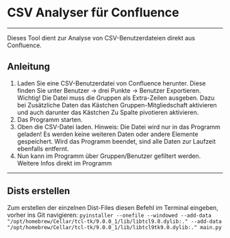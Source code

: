 # CSV Analyser für Confluence
***
Dieses Tool dient zur Analyse von CSV-Benutzerdateien direkt aus Confluence.
## Anleitung
1. Laden Sie eine CSV-Benutzerdatei von Confluence herunter. Diese finden Sie unter
Benutzer -> drei Punkte -> Benutzer Exportieren.
Wichtig! Die Datei muss die Gruppen als Extra-Zeilen ausgeben. Dazu bei Zusätzliche Daten das Kästchen
Gruppen-Mitgliedschaft aktivieren und auch darunter das Kästchen Zu Spalte pivotieren aktivieren.
2. Das Programm starten.
3. Oben die CSV-Datei laden. Hinweis: Die Datei wird nur in das Programm geladen! Es werden keine
weiteren Daten oder andere Elemente gespeichert. Wird das Programm beendet, sind alle Daten zur Laufzeit
ebenfalls entfernt.
4. Nun kann im Programm über Gruppen/Benutzer gefiltert werden. Weitere Infos direkt im Programm
***
## Dists erstellen
Zum erstellen der einzelnen Dist-Files diesen Befehl im Terminal eingeben, vorher ins Git navigieren:
`
pyinstaller --onefile --windowed --add-data "/opt/homebrew/Cellar/tcl-tk/9.0.0_1/lib/libtcl9.0.dylib:." --add-data "/opt/homebrew/Cellar/tcl-tk/9.0.0_1/lib/libtcl9tk9.0.dylib:." main.py
`
